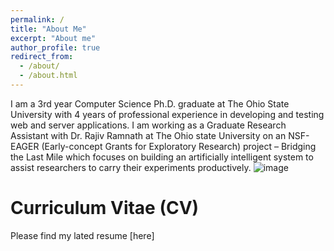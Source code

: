 ```yaml
---
permalink: /
title: "About Me"
excerpt: "About me"
author_profile: true
redirect_from: 
  - /about/
  - /about.html
---
```


I am a 3rd year Computer Science Ph.D. graduate at The Ohio State University with 4 years of professional experience in developing and testing web and server applications. I am working as a Graduate Research Assistant with Dr. Rajiv Ramnath at The Ohio state University on an NSF-EAGER (Early-concept Grants for Exploratory Research) project – Bridging the Last Mile which focuses on building an artificially intelligent system to assist researchers to carry their experiments productively. ![image](https://user-images.githubusercontent.com/38359678/128256410-b10e1acb-4891-4e5a-a979-39c89c59bd7b.png)


Curriculum Vitae (CV)
======
Please find my lated resume [here]
